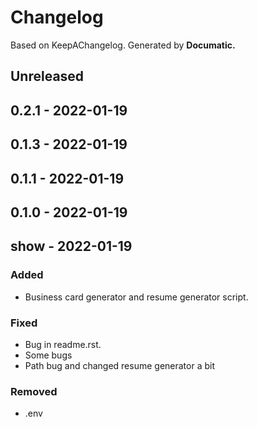 # Changelog

Based on KeepAChangelog.
Generated by **Documatic.**

## Unreleased

## 0.2.1 - 2022-01-19

## 0.1.3 - 2022-01-19

## 0.1.1 - 2022-01-19

## 0.1.0 - 2022-01-19

## show - 2022-01-19

### Added

* Business card generator and resume generator script.

### Fixed

* Bug in readme.rst.
* Some bugs
* Path bug and changed resume generator a bit

### Removed

* .env
